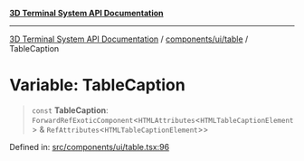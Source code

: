 [**3D Terminal System API Documentation**](../../../../README.md)

***

[3D Terminal System API Documentation](../../../../README.md) / [components/ui/table](../README.md) / TableCaption

# Variable: TableCaption

> `const` **TableCaption**: `ForwardRefExoticComponent`\<`HTMLAttributes`\<`HTMLTableCaptionElement`\> & `RefAttributes`\<`HTMLTableCaptionElement`\>\>

Defined in: [src/components/ui/table.tsx:96](https://github.com/Dicommunitas/ThreeJS_Terminal_3D/blob/a3c5b1c59fdfa3d9f217f579fadf3e59d797e664/src/components/ui/table.tsx#L96)
